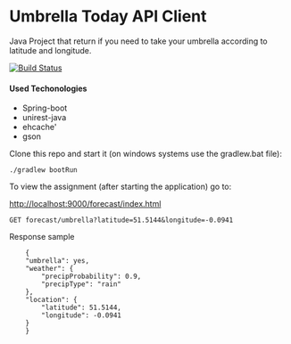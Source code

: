 Umbrella Today API Client 
=================
Java Project that return if you need to take your umbrella according to latitude and longitude.

[![Build Status](https://travis-ci.org/felipebizz/umbrella-today.svg?branch=master)](https://travis-ci.org/felipebizz/umbrella-today)

   #### Used Techonologies
   
   * Spring-boot
   * unirest-java
   * ehcache'
   * gson


Clone this repo and start it (on windows systems use the gradlew.bat file):

`./gradlew bootRun`

To view the assignment (after starting the application) go to:

[http://localhost:9000/forecast/index.html](http://localhost:9000/forecast/index.html)



`GET forecast/umbrella?latitude=51.5144&longitude=-0.0941`
 
 Response sample
 
        {
        "umbrella": yes,
        "weather": {
            "precipProbability": 0.9,
            "precipType": "rain"
        },
        "location": {
            "latitude": 51.5144,
            "longitude": -0.0941
        }
        }
